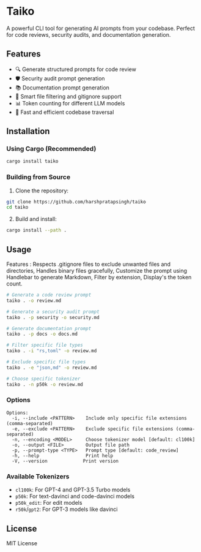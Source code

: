 # Taiko

A powerful CLI tool for generating AI prompts from your codebase. Perfect for code reviews, security audits, and documentation generation.

## Features

- 🔍 Generate structured prompts for code review
- 🛡️ Security audit prompt generation
- 📚 Documentation prompt generation
- 🎯 Smart file filtering and gitignore support
- 📊 Token counting for different LLM models
- 🚀 Fast and efficient codebase traversal

## Installation

### Using Cargo (Recommended)

```bash
cargo install taiko
```

### Building from Source

1. Clone the repository:
```bash
git clone https://github.com/harshpratapsingh/taiko
cd taiko
```

2. Build and install:
```bash
cargo install --path .
```

## Usage

Features :
Respects .gitignore files to exclude 
unwanted files and directories,
Handles binary files gracefully,
Customize the prompt using Handlebar to 
generate Markdown,
Filter by extension,
Display's the token count.

```bash
# Generate a code review prompt
taiko . -o review.md

# Generate a security audit prompt
taiko . -p security -o security.md

# Generate documentation prompt
taiko . -p docs -o docs.md

# Filter specific file types
taiko . -i "rs,toml" -o review.md

# Exclude specific file types
taiko . -e "json,md" -o review.md

# Choose specific tokenizer
taiko . -n p50k -o review.md
```

### Options

```
Options:
  -i, --include <PATTERN>    Include only specific file extensions (comma-separated)
  -e, --exclude <PATTERN>    Exclude specific file extensions (comma-separated)
  -n, --encoding <MODEL>     Choose tokenizer model [default: cl100k]
  -o, --output <FILE>        Output file path
  -p, --prompt-type <TYPE>   Prompt type [default: code_review]
  -h, --help                 Print help
  -V, --version             Print version
```

### Available Tokenizers

- `cl100k`: For GPT-4 and GPT-3.5 Turbo models
- `p50k`: For text-davinci and code-davinci models
- `p50k_edit`: For edit models
- `r50k`/`gpt2`: For GPT-3 models like davinci

## License

MIT License
